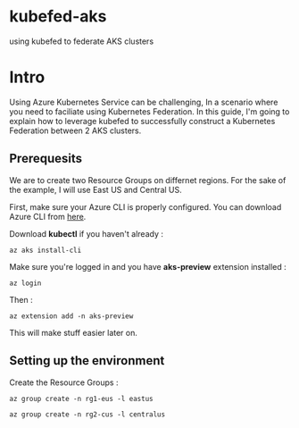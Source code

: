 # kubefed-aks
using kubefed to federate AKS clusters

# Intro
Using Azure Kubernetes Service can be challenging,
In a scenario where you need to faciliate using Kubernetes Federation.
In this guide, I'm going to explain how to leverage kubefed to successfully construct a Kubernetes Federation between 2 AKS clusters.

## Prerequesits

We are to create two Resource Groups on differnet regions.
For the sake of the example, I will use East US and Central US.

First, make sure your Azure CLI is properly configured.
You can download Azure CLI from [here](https://docs.microsoft.com/en-us/cli/azure/install-azure-cli).

Download __kubectl__ if you haven't already :

`az aks install-cli`

Make sure you're logged in and you have __aks-preview__ extension installed :

`az login`

Then :

`az extension add -n aks-preview`

This will make stuff easier later on.

## Setting up the environment

Create the Resource Groups :

`az group create -n rg1-eus -l eastus`

`az group create -n rg2-cus -l centralus`
